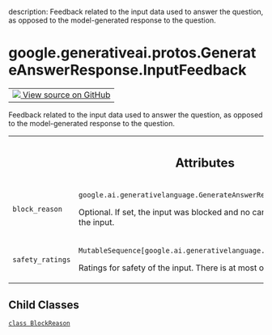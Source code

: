 description: Feedback related to the input data used to answer the question, as opposed to the model-generated response to the question.

<div itemscope itemtype="http://developers.google.com/ReferenceObject">
<meta itemprop="name" content="google.generativeai.protos.GenerateAnswerResponse.InputFeedback" />
<meta itemprop="path" content="Stable" />
<meta itemprop="property" content="BlockReason"/>
</div>

# google.generativeai.protos.GenerateAnswerResponse.InputFeedback

<!-- Insert buttons and diff -->

<table class="tfo-notebook-buttons tfo-api nocontent">
<td>
  <a target="_blank" href="https://github.com/googleapis/google-cloud-python/tree/main/packages/google-ai-generativelanguage/google/ai/generativelanguage_v1beta/types/generative_service.py#L1332-L1378">
    <img src="https://www.tensorflow.org/images/GitHub-Mark-32px.png" />
    View source on GitHub
  </a>
</td>
</table>



Feedback related to the input data used to answer the question, as opposed to the model-generated response to the question.

<!-- Placeholder for "Used in" -->





<!-- Tabular view -->
 <table class="responsive fixed orange">
<colgroup><col width="214px"><col></colgroup>
<tr><th colspan="2"><h2 class="add-link">Attributes</h2></th></tr>

<tr>
<td>

`block_reason`<a id="block_reason"></a>

</td>
<td>

`google.ai.generativelanguage.GenerateAnswerResponse.InputFeedback.BlockReason`

Optional. If set, the input was blocked and
no candidates are returned. Rephrase the input.


</td>
</tr><tr>
<td>

`safety_ratings`<a id="safety_ratings"></a>

</td>
<td>

`MutableSequence[google.ai.generativelanguage.SafetyRating]`

Ratings for safety of the input.
There is at most one rating per category.

</td>
</tr>
</table>



## Child Classes
[`class BlockReason`](../../../../google/generativeai/protos/GenerateAnswerResponse/InputFeedback/BlockReason.md)

